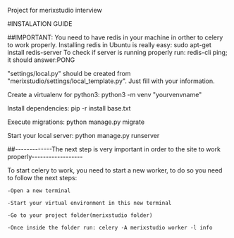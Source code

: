 Project for merixstudio interview


#INSTALATION GUIDE

##IMPORTANT:
You need to have redis in your machine in orther to celery to work properly.
Installing redis in Ubuntu is really easy: sudo apt-get install redis-server
To check if server is running properly run: redis-cli ping; it should answer:PONG

"settings/local.py" should be created from "merixstudio/settings/local_template.py". Just fill with your information.

Create a virtualenv for python3: python3 -m venv "yourvenvname"

Install dependencies: pip -r install base.txt

Execute migrations: python manage.py migrate

Start your local server: python manage.py runserver



##-------------The next step is very important in order to the site to work properly------------------

To start celery to work, you need to start a new worker, to do so you need to follow the next steps:

    -Open a new terminal

    -Start your virtual environment in this new terminal

    -Go to your project folder(merixstudio folder)

    -Once inside the folder run: celery -A merixstudio worker -l info